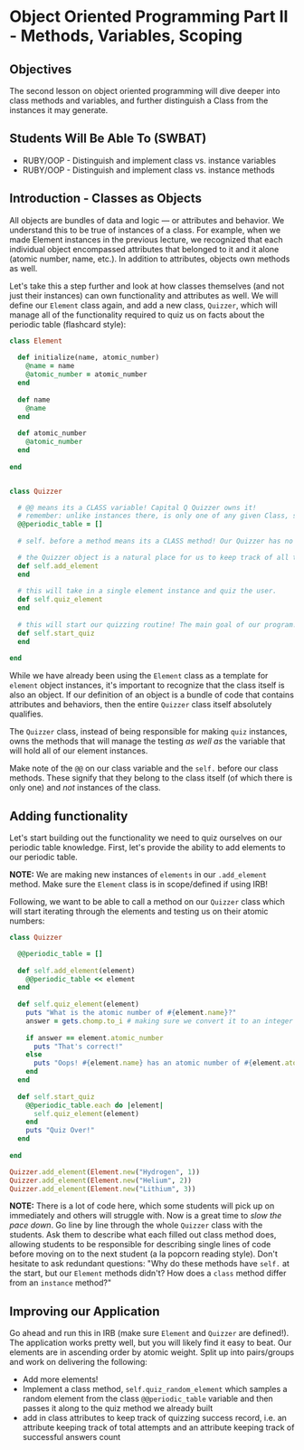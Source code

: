 # Object Oriented Programming Part II - Methods, Variables, Scoping


## Objectives

The second lesson on object oriented programming will dive deeper into class methods and variables, and further distinguish a Class from the instances it may generate.

## Students Will Be Able To (SWBAT)

+ RUBY/OOP - Distinguish and implement class vs. instance variables
+ RUBY/OOP - Distinguish and implement class vs. instance methods

## Introduction - Classes as Objects

All objects are bundles of data and logic –– or attributes and behavior. We understand this to be true of instances of a class. For example, when we made Element instances in the previous lecture, we recognized that each individual object encompassed attributes that belonged to it and it alone (atomic number, name, etc.). In addition to attributes, objects own methods as well. 

Let's take this a step further and look at how classes themselves (and not just their instances) can own functionality and attributes as well. We will define our `Element` class again, and add a new class, `Quizzer`, which will manage all of the functionality required to quiz us on facts about the periodic table (flashcard style):

```ruby
class Element
  
  def initialize(name, atomic_number)
    @name = name
    @atomic_number = atomic_number
  end
  
  def name
    @name
  end
  
  def atomic_number
    @atomic_number
  end
  
end


class Quizzer

  # @@ means its a CLASS variable! Capital Q Quizzer owns it!
  # remember: unlike instances there, is only one of any given Class, so only one Quizzer.periodic_table
  @@periodic_table = []
  
  # self. before a method means its a CLASS method! Our Quizzer has no `initialize` method, and does not make instances.

  # the Quizzer object is a natural place for us to keep track of all the elements we want to be practicing on.
  def self.add_element
  end
  
  # this will take in a single element instance and quiz the user.
  def self.quiz_element
  end
  
  # this will start our quizzing routine! The main goal of our program!
  def self.start_quiz
  end
  
end
```

While we have already been using the `Element` class as a template for `element` object instances, it's important to recognize that the class itself is also an object. If our definition of an object is a bundle of code that contains attributes and behaviors, then the entire `Quizzer` class itself absolutely qualifies. 

The `Quizzer` class, instead of being responsible for making `quiz` instances, owns the methods that will manage the testing _as well as_ the variable that will hold all of our element instances.

Make note of the `@@` on our class variable and the `self.` before our class methods. These signify that they belong to the class itself (of which there is only one) and _not_ instances of the class.  

## Adding functionality

Let's start building out the functionality we need to quiz ourselves on our periodic table knowledge. First, let's provide the ability to add elements to our periodic table.

**NOTE:** We are making new instances of `elements` in our `.add_element` method. Make sure the `Element` class is in scope/defined if using IRB!

Following, we want to be able to call a method on our `Quizzer` class which will start iterating through the elements and testing us on their atomic numbers:

```ruby
class Quizzer

  @@periodic_table = []
  
  def self.add_element(element)
    @@periodic_table << element
  end
  
  def self.quiz_element(element)
    puts "What is the atomic number of #{element.name}?"
    answer = gets.chomp.to_i # making sure we convert it to an integer
    
    if answer == element.atomic_number
      puts "That's correct!"
    else
      puts "Oops! #{element.name} has an atomic number of #{element.atomic_number}. You provided: #{answer}"
    end
  end
  
  def self.start_quiz
    @@periodic_table.each do |element|
      self.quiz_element(element)
    end
    puts "Quiz Over!"
  end
  
end

Quizzer.add_element(Element.new("Hydrogen", 1))
Quizzer.add_element(Element.new("Helium", 2))
Quizzer.add_element(Element.new("Lithium", 3))

```

**NOTE:** There is a lot of code here, which some students will pick up on immediately and others will struggle with. Now is a great time to _slow the pace down_. Go line by line through the whole `Quizzer` class with the students. Ask them to describe what each filled out class method does, allowing students to be responsible for describing single lines of code before moving on to the next student (a la popcorn reading style). Don't hesitate to ask redundant questions: "Why do these methods have `self.` at the start, but our `Element` methods didn't? How does a `class` method differ from an `instance` method?"

## Improving our Application

Go ahead and run this in IRB (make sure `Element` and `Quizzer` are defined!). The application works pretty well, but you will likely find it easy to beat. Our elements are in ascending order by atomic weight. Split up into pairs/groups and work on delivering the following:

  - Add more elements!
  - Implement a class method, `self.quiz_random_element` which samples a random element from the class `@@periodic_table` variable and then passes it along to the quiz method we already built
  - add in class attributes to keep track of quizzing success record, i.e. an attribute keeping track of total attempts and an attribute keeping track of successful answers count
